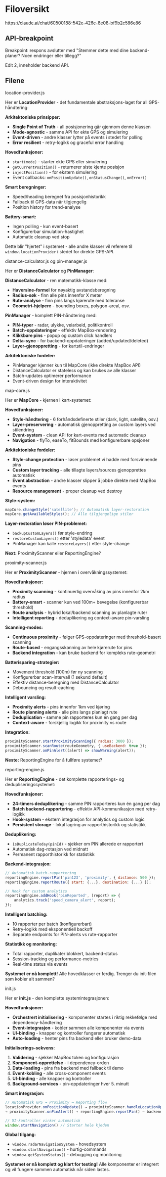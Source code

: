
# Filoversikt

https://claude.ai/chat/60500188-542e-426c-8e08-bf9b2c586e86

## API-breakpoint

Breakpoint: respons avslutter med "Stemmer dette med dine backend-planer? Noen endringer eller tillegg?"

Edit 2, inneholder backend API.

## Filene

location-provider.js

Her er **LocationProvider** - det fundamentale abstraksjons-laget for all GPS-håndtering:

**Arkitektoniske prinsipper:**
- **Single Point of Truth** - all posisjonering går gjennom denne klassen
- **Mode-agnostic** - samme API for ekte GPS og simulering
- **Event-driven** - andre klasser lytter på events i stedet for polling
- **Error resilient** - retry-logikk og graceful error handling

**Hovedfunksjoner:**
- `start(mode)` - starter ekte GPS eller simulering
- `getCurrentPosition()` - returnerer siste kjente posisjon
- `injectPosition()` - for ekstern simulering
- Event callbacks: `onPositionUpdate()`, `onStatusChange()`, `onError()`

**Smart beregninger:**
- Speed/heading beregnet fra posisjonhistorikk
- Fallback til GPS-data når tilgjengelig
- Position history for trend-analyse

**Battery-smart:**
- Ingen polling - kun event-basert
- Konfigurerbar simulation-hastighet
- Automatic cleanup ved stop

Dette blir "hjertet" i systemet - alle andre klasser vil referere til `window.locationProvider` i stedet for direkte GPS-API.

distance-calculator.js og pin-manager.js

Her er **DistanceCalculator** og **PinManager**:

**DistanceCalculator** - ren matematikk-klasse med:
- **Haversine-formel** for nøyaktig avstandsberegning
- **Radius-søk** - finn alle pins innenfor X meter
- **Rute-analyse** - finn pins langs kjørerute med toleranse
- **Geometri-hjelpere** - bounding boxes, polygon-areal, osv.

**PinManager** - komplett PIN-håndtering med:
- **PIN-typer** - radar, ulykke, veiarbeid, politikontroll
- **Batch-oppdateringer** - effektiv MapBox-rendering
- **Klikkbare pins** - popup og custom click handlers
- **Delta-sync** - for backend-oppdateringer (added/updated/deleted)
- **Layer-gjenoppretting** - for kartstil-endringer

**Arkitektoniske fordeler:**
- PinManager kjenner kun til MapCore (ikke direkte MapBox API)
- DistanceCalculator er stateless og kan brukes av alle klasser
- Batch-updates optimerer performance
- Event-driven design for interaktivitet

map-core.js

Her er **MapCore** - kjernen i kart-systemet:

**Hovedfunksjoner:**
- **Style-håndtering** - 6 forhåndsdefinerte stiler (dark, light, satellite, osv.)
- **Layer-preservering** - automatisk gjenoppretting av custom layers ved stilendring
- **Event-system** - clean API for kart-events med automatic cleanup
- **Navigation** - flyTo, easeTo, fitBounds med konfigurerbare opsjoner

**Arkitektoniske fordeler:**
- **Style-change protection** - løser problemet vi hadde med forsvinnende pins
- **Custom layer tracking** - alle tillagte layers/sources gjenopprettes automatisk
- **Event abstraction** - andre klasser slipper å jobbe direkte med MapBox events
- **Resource management** - proper cleanup ved destroy

**Style-system:**
```javascript
mapCore.changeStyle('satellite'); // Automatisk layer-restoration
mapCore.getAvailableStyles(); // Alle tilgjengelige stiler
```

**Layer-restoration løser PIN-problemet:**
- `backupCustomLayers()` før style-endring
- `restoreCustomLayers()` etter 'styledata' event
- PinManager kan kalle `restoreLayers()` etter style-change

**Next:** ProximityScanner eller ReportingEngine?

proximity-scanner.js

Her er **ProximityScanner** - hjernen i overvåkningssystemet:

**Hovedfunksjoner:**
- **Proximity scanning** - kontinuerlig overvåking av pins innenfor 2km radius
- **Battery-smart** - scanner kun ved 100m+ bevegelse (konfigurerbar threshold)
- **Route analysis** - hybrid lokal/backend scanning av planlagte ruter
- **Intelligent reporting** - deduplikering og context-aware pin-varsling

**Scanning-modes:**
- **Continuous proximity** - følger GPS-oppdateringer med threshold-basert scanning
- **Route-based** - engangsskanning av hele kjørerute for pins
- **Backend integration** - kan bruke backend for kompleks rute-geometri

**Batterisparing-strategier:**
- Movement threshold (100m) før ny scanning
- Konfigurerbar scan-intervall (1 sekund default)
- Effektiv distance-beregning med DistanceCalculator
- Debouncing og result-caching

**Intelligent varsling:**
- **Proximity alerts** - pins innenfor 1km ved kjøring
- **Route planning alerts** - alle pins langs planlagt rute
- **Deduplication** - samme pin rapporteres kun én gang per dag
- **Context-aware** - forskjellig logikk for proximity vs route

**Integration:**
```javascript
proximityScanner.startProximityScanning({ radius: 3000 });
proximityScanner.scanRoute(routeGeometry, { useBackend: true });
proximityScanner.onPinAlert((alert) => showWarning(alert));
```

**Neste:** ReportingEngine for å fullføre systemet?

reporting-engine.js

Her er **ReportingEngine** - det komplette rapporterings- og dedupliseringssystemet:

**Hovedfunksjoner:**
- **24-timers deduplikering** - samme PIN rapporteres kun én gang per dag
- **Batch backend-rapportering** - effektiv API-kommunikasjon med retry-logikk
- **Hook-system** - ekstern integrasjon for analytics og custom logic
- **Persistent storage** - lokal lagring av rapporthistorikk og statistikk

**Deduplikering:**
- `isDuplicateToday(pinId)` - sjekker om PIN allerede er rapportert
- Automatisk dag-rotasjon ved midnatt
- Permanent rapporthistorikk for statistikk

**Backend-integrasjon:**
```javascript
// Automatisk batch-rapportering
reportingEngine.reportPin('pin123', 'proximity', { distance: 500 });
reportingEngine.reportRoute({ start: {...}, destination: {...} });

// Hook for custom analytics
reportingEngine.addHook('pinReported', (report) => {
    analytics.track('speed_camera_alert', report);
});
```

**Intelligent batching:**
- 10 rapporter per batch (konfigurerbart)
- Retry-logikk med eksponentiell backoff
- Separate endpoints for PIN-alerts vs rute-rapporter

**Statistikk og monitoring:**
- Total rapporter, duplikater blokkert, backend-status
- Session-tracking og performance-metrics
- Real-time status via events

**Systemet er nå komplett!** Alle hovedklasser er ferdig. Trenger du init-filen som kobler alt sammen?

init.js

Her er **init.js** - den komplette systemintegrasjonen:

**Hovedfunksjoner:**
- **Orchestrert initialisering** - komponenter startes i riktig rekkefølge med dependency-håndtering
- **Event-integrasjon** - kobler sammen alle komponenter via events
- **UI-binding** - knapper og kontroller fungerer automatisk
- **Auto-loading** - henter pins fra backend eller bruker demo-data

**Initialiserings-sekvens:**
1. **Validering** - sjekker MapBox token og konfigurasjon
2. **Komponent-opprettelse** - i dependency-orden
3. **Data-loading** - pins fra backend med fallback til demo
4. **Event-kobling** - alle cross-component events
5. **UI-binding** - alle knapper og kontroller
6. **Background-services** - pin-oppdateringer hver 5. minutt

**Smart integrasjon:**
```javascript
// Automatisk GPS → Proximity → Reporting flow
locationProvider.onPositionUpdate() → proximityScanner.handleLocationUpdate() 
→ proximityScanner.onPinAlert() → reportingEngine.reportPin() → backend

// UI-kontroller virker automatisk
window.startNavigation() // Starter hele kjeden
```

**Global tilgang:**
- `window.radarNavigationSystem` - hovedsystem
- `window.startNavigation()` - hurtig-commands
- `window.getSystemStatus()` - debugging og monitoring

**Systemet er nå komplett og klart for testing!** Alle komponenter er integrert og vil fungere sammen automatisk når siden lastes.

